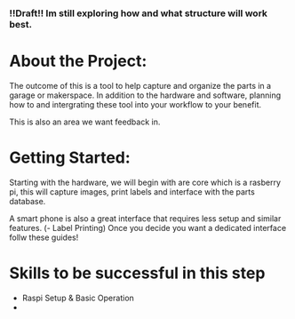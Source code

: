 ### !!Draft!! Im still exploring how and what structure will work best.
# About the Project:
The outcome of this is a tool to help capture and organize the parts in a garage or makerspace. In addition to the hardware and software, planning how to and intergrating these tool into your workflow to your benefit.

 This is also an area we want feedback in.

# Getting Started:
 Starting with the hardware, we will begin with are core which is a rasberry pi, this will capture images, print labels and interface with the parts database.
 
 A smart phone is also a great interface that requires less setup and similar features. (- Label Printing) Once you decide you want a dedicated interface follw these guides!
 
  # Skills to be successful in this step
- Raspi Setup & Basic Operation
- 











